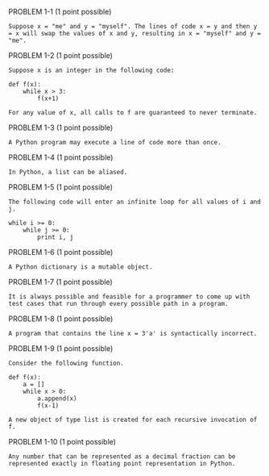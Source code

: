 PROBLEM 1-1  (1 point possible)

    Suppose x = "me" and y = "myself". The lines of code x = y and then y = x will swap the values of x and y, resulting in x = "myself" and y = "me".


PROBLEM 1-2  (1 point possible)

    Suppose x is an integer in the following code:

    def f(x):
        while x > 3:
            f(x+1)

    For any value of x, all calls to f are guaranteed to never terminate.
 

PROBLEM 1-3  (1 point possible)

    A Python program may execute a line of code more than once.

 
PROBLEM 1-4  (1 point possible)

    In Python, a list can be aliased.

 
PROBLEM 1-5  (1 point possible)

    The following code will enter an infinite loop for all values of i and j.

    while i >= 0:
        while j >= 0:
            print i, j
 
PROBLEM 1-6  (1 point possible)

    A Python dictionary is a mutable object.

PROBLEM 1-7  (1 point possible)
    
    It is always possible and feasible for a programmer to come up with test cases that run through every possible path in a program.

PROBLEM 1-8  (1 point possible)

    A program that contains the line x = 3'a' is syntactically incorrect.

PROBLEM 1-9  (1 point possible)

    Consider the following function.

    def f(x):
        a = []
        while x > 0:
            a.append(x)
            f(x-1)

    A new object of type list is created for each recursive invocation of f.
 
PROBLEM 1-10  (1 point possible)

    Any number that can be represented as a decimal fraction can be represented exactly in floating point representation in Python.
 
